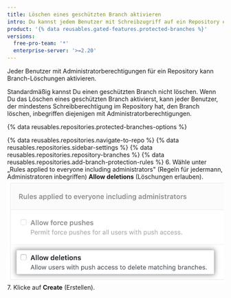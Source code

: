 ```yaml
---
title: Löschen eines geschützten Branch aktivieren
intro: Du kannst jedem Benutzer mit Schreibzugriff auf ein Repository erlauben, einen geschützten Branch zu löschen.
product: '{% data reusables.gated-features.protected-branches %}'
versions:
  free-pro-team: '*'
  enterprise-server: '>=2.20'
---
```


Jeder Benutzer mit Administratorberechtigungen für ein Repository kann Branch-Löschungen aktivieren.

Standardmäßig kannst Du einen geschützten Branch nicht löschen. Wenn Du das Löschen eines geschützten Branch aktivierst, kann jeder Benutzer, der mindestens Schreibberechtigung im Repository hat, den Branch löschen, inbegriffen diejenigen mit Administratorberechtigungen.

{% data reusables.repositories.protected-branches-options %}

{% data reusables.repositories.navigate-to-repo %}
{% data reusables.repositories.sidebar-settings %}
{% data reusables.repositories.repository-branches %}
{% data reusables.repositories.add-branch-protection-rules %}
6. Wähle unter „Rules applied to everyone including administrators" (Regeln für jedermann, Administratoren inbegriffen) **Allow deletions** (Löschungen erlauben). ![Option „Allow branch deletions" (Erlaube Branch-Löschungen)](/assets/images/help/repository/allow-branch-deletions.png)
7. Klicke auf **Create** (Erstellen).

